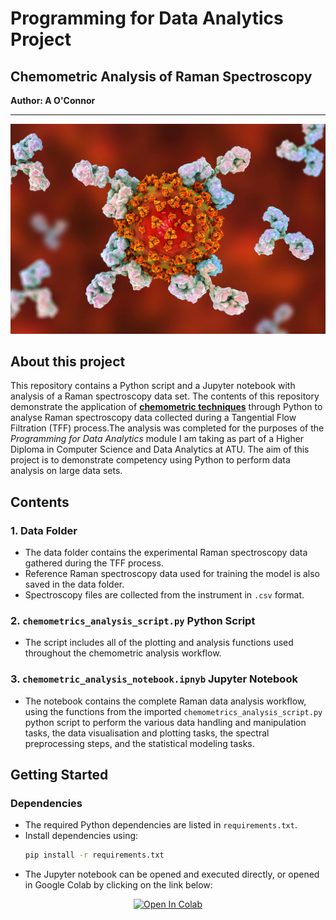 # Programming for Data Analytics Project 
## Chemometric Analysis of Raman Spectroscopy
**Author: A O'Connor**
*****
<div align="center">
    <img src=".\img\igg1_cell_structure.jpg" alt="Cells">
</div>

## About this project
This repository contains a Python script and a Jupyter notebook with analysis of a Raman spectroscopy data set. The contents of this repository demonstrate the application of [**chemometric techniques**](https://en.wikipedia.org/wiki/Chemometrics) through Python to analyse Raman spectroscopy data collected during a Tangential Flow Filtration (TFF) process.The analysis was completed for the purposes of the *Programming for Data Analytics* module I am taking as part of a Higher Diploma in Computer Science and Data Analytics at ATU. The aim of this project is to demonstrate competency using Python to perform data analysis on large data sets.   
## Contents
### 1. Data Folder
- The data folder contains the experimental Raman spectroscopy data gathered during the TFF process.
- Reference Raman spectroscopy data used for training the model is also saved in the data folder.
- Spectroscopy files are collected from the instrument in ``.csv`` format. 
### 2. `chemometrics_analysis_script.py` Python Script
- The script includes all of the plotting and analysis functions used throughout the chemometric analysis workflow. 
### 3. `chemometric_analysis_notebook.ipnyb` Jupyter Notebook
- The notebook contains the complete Raman data analysis workflow, using the functions from the imported `chemometrics_analysis_script.py` python script to perform the various data handling and manipulation tasks, the data visualisation and plotting tasks, the spectral preprocessing steps, and the statistical modeling tasks. 
## Getting Started
### Dependencies
- The required Python dependencies are listed in `requirements.txt`.
- Install dependencies using:
    ````bash
    pip install -r requirements.txt
    ````
- The Jupyter notebook can be opened and executed directly, or opened in Google Colab by clicking on the link below:
<div align="center">
    <a target="_blank" href="https://colab.research.google.com/github/a-o-connor/PFDA-project/blob/main/big_project_practice.ipynb">
        <img src="https://colab.research.google.com/assets/colab-badge.svg" alt="Open In Colab"/>
    </a>
</div>
